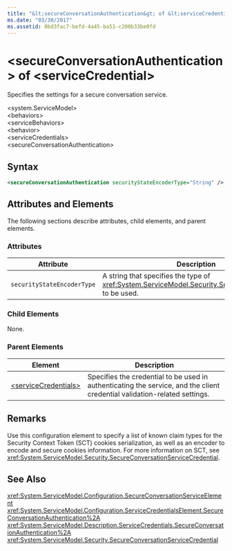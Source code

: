 ```yaml
---
title: "&lt;secureConversationAuthentication&gt; of &lt;serviceCredential&gt;"
ms.date: "03/30/2017"
ms.assetid: 0bd3fac7-befd-4a45-ba51-c200b33be0fd
---
```

# &lt;secureConversationAuthentication&gt; of &lt;serviceCredential&gt;
Specifies the settings for a secure conversation service.  
  
 \<system.ServiceModel>  
\<behaviors>  
\<serviceBehaviors>  
\<behavior>  
\<serviceCredentials>  
\<secureConversationAuthentication>  
  
## Syntax  
  
```xml  
<secureConversationAuthentication securityStateEncoderType="String" />  
```  
  
## Attributes and Elements  
 The following sections describe attributes, child elements, and parent elements.  
  
### Attributes  
  
|Attribute|Description|  
|---------------|-----------------|  
|`securityStateEncoderType`|A string that specifies the type of <xref:System.ServiceModel.Security.SecurityStateEncoder> to be used.|  
  
### Child Elements  
 None.  
  
### Parent Elements  
  
|Element|Description|  
|-------------|-----------------|  
|[\<serviceCredentials>](../../../../../docs/framework/configure-apps/file-schema/wcf/servicecredentials.md)|Specifies the credential to be used in authenticating the service, and the client credential validation-related settings.|  
  
## Remarks  
 Use this configuration element to specify a list of known claim types for the Security Context Token (SCT) cookies serialization, as well as an encoder to encode and secure cookies information. For more information on SCT, see <xref:System.ServiceModel.Security.SecureConversationServiceCredential>.  
  
## See Also  
 <xref:System.ServiceModel.Configuration.SecureConversationServiceElement>  
 <xref:System.ServiceModel.Configuration.ServiceCredentialsElement.SecureConversationAuthentication%2A>  
 <xref:System.ServiceModel.Description.ServiceCredentials.SecureConversationAuthentication%2A>  
 <xref:System.ServiceModel.Security.SecureConversationServiceCredential>

